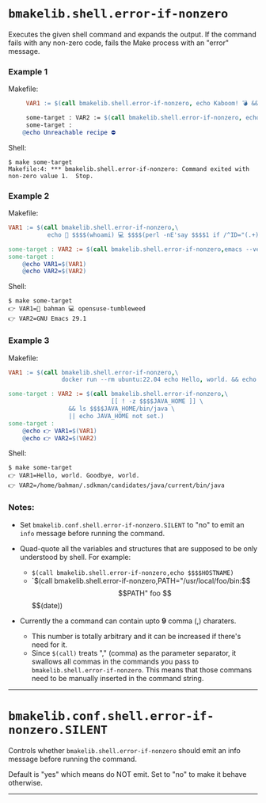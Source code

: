 # `bmakelib.shell.error-if-nonzero`

Executes the given shell command and expands the output.  If the command fails with any non-zero
code, fails the Make process with an "error" message.

###  Example 1

Makefile:

```Makefile
     VAR1 := $(call bmakelib.shell.error-if-nonzero, echo Kaboom! 💣 && false)

     some-target : VAR2 := $(call bmakelib.shell.error-if-nonzero, echo Hello, world)
     some-target :
	@echo Unreachable recipe ⛔
```

Shell:

```text
$ make some-target
Makefile:4: *** bmakelib.shell.error-if-nonzero: Command exited with non-zero value 1.  Stop.
```

###  Example 2

Makefile:

```Makefile
VAR1 := $(call bmakelib.shell.error-if-nonzero,\
	       echo 🧑 $$$$(whoami) 💻 $$$$(perl -nE'say $$$$1 if /^ID="(.+)"$$$$/' < /etc/os-release))

some-target : VAR2 := $(call bmakelib.shell.error-if-nonzero,emacs --version | head -n 1)
some-target :
	@echo VAR1=$(VAR1)
	@echo VAR2=$(VAR2)
```

Shell:

```text
$ make some-target
👉 VAR1=🧑 bahman 💻 opensuse-tumbleweed
👉 VAR2=GNU Emacs 29.1
```

###  Example 3

Makefile:

```Makefile
VAR1 := $(call bmakelib.shell.error-if-nonzero,\
               docker run --rm ubuntu:22.04 echo Hello, world. && echo Goodbye, world.)

some-target : VAR2 := $(call bmakelib.shell.error-if-nonzero,\
                             [[ ! -z $$$$JAVA_HOME ]] \
			     && ls $$$$JAVA_HOME/bin/java \
			     || echo JAVA_HOME not set.)
some-target :
	@echo 👉 VAR1=$(VAR1)
	@echo 👉 VAR2=$(VAR2)
```

Shell:

```text
$ make some-target
👉 VAR1=Hello, world. Goodbye, world.
👉 VAR2=/home/bahman/.sdkman/candidates/java/current/bin/java
```

### Notes:

* Set `bmakelib.conf.shell.error-if-nonzero.SILENT` to "no" to emit an `info` message before
 running the command.

* Quad-quote all the variables and structures that are supposed to be only understood by shell.
  For example:
  - `$(call bmakelib.shell.error-if-nonzero,echo $$$$HOSTNAME)`
  - `$(call bmakelib.shell.error-if-nonzero,PATH="/usr/local/foo/bin:$$$$PATH" foo $$$$(date))

* Currently the a command can contain upto **9** comma (,) charaters.
  - This number is totally arbitrary and it can be increased if there's need for it.
  - Since `$(call)` treats "," (comma) as the parameter separator, it swallows all commas in the
    commands you pass to `bmakelib.shell.error-if-nonzero`.  This means that those commans need
    to be manually inserted in the command string.

---

# `bmakelib.conf.shell.error-if-nonzero.SILENT`

Controls whether `bmakelib.shell.error-if-nonzero` should emit an info message before running
the command.

Default is "yes" which means do NOT emit.  Set to "no" to make it behave otherwise.

---


